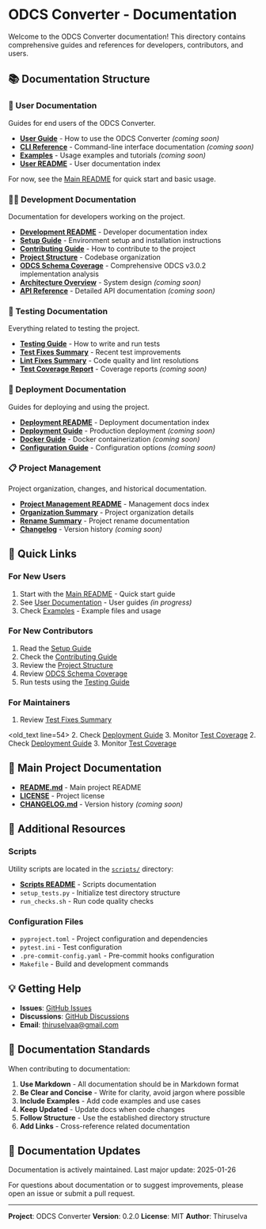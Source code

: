 # ODCS Converter - Documentation

Welcome to the ODCS Converter documentation! This directory contains comprehensive guides and references for developers, contributors, and users.

## 📚 Documentation Structure

### 📖 User Documentation
Guides for end users of the ODCS Converter.

- **[User Guide](user/USER_GUIDE.md)** - How to use the ODCS Converter *(coming soon)*
- **[CLI Reference](user/CLI.md)** - Command-line interface documentation *(coming soon)*
- **[Examples](user/EXAMPLES.md)** - Usage examples and tutorials *(coming soon)*
- **[User README](user/README.md)** - User documentation index

For now, see the [Main README](../README.md) for quick start and basic usage.

### 👨‍💻 Development Documentation
Documentation for developers working on the project.

- **[Development README](development/README.md)** - Developer documentation index
- **[Setup Guide](development/SETUP.md)** - Environment setup and installation instructions
- **[Contributing Guide](development/CONTRIBUTING.md)** - How to contribute to the project
- **[Project Structure](development/PROJECT_STRUCTURE.md)** - Codebase organization
- **[ODCS Schema Coverage](development/ODCS_SCHEMA_COVERAGE.md)** - Comprehensive ODCS v3.0.2 implementation analysis
- **[Architecture Overview](development/ARCHITECTURE.md)** - System design *(coming soon)*
- **[API Reference](development/API.md)** - Detailed API documentation *(coming soon)*

### 🧪 Testing Documentation
Everything related to testing the project.

- **[Testing Guide](testing/TESTING.md)** - How to write and run tests
- **[Test Fixes Summary](testing/TEST_FIXES_SUMMARY.md)** - Recent test improvements
- **[Lint Fixes Summary](testing/LINT_FIXES_SUMMARY.md)** - Code quality and lint resolutions
- **[Test Coverage Report](testing/COVERAGE.md)** - Coverage reports *(coming soon)*

### 🚀 Deployment Documentation
Guides for deploying and using the project.

- **[Deployment README](deployment/README.md)** - Deployment documentation index
- **[Deployment Guide](deployment/DEPLOYMENT.md)** - Production deployment *(coming soon)*
- **[Docker Guide](deployment/DOCKER.md)** - Docker containerization *(coming soon)*
- **[Configuration Guide](deployment/CONFIGURATION.md)** - Configuration options *(coming soon)*

### 📋 Project Management
Project organization, changes, and historical documentation.

- **[Project Management README](project-management/README.md)** - Management docs index
- **[Organization Summary](project-management/ORGANIZATION_SUMMARY.md)** - Project organization details
- **[Rename Summary](project-management/RENAME_SUMMARY.md)** - Project rename documentation
- **[Changelog](project-management/CHANGELOG.md)** - Version history *(coming soon)*

## 🚀 Quick Links

### For New Users
1. Start with the [Main README](../README.md) - Quick start guide
2. See [User Documentation](user/README.md) - User guides *(in progress)*
3. Check [Examples](../examples/) - Example files and usage

### For New Contributors
1. Read the [Setup Guide](development/SETUP.md)
2. Check the [Contributing Guide](development/CONTRIBUTING.md)
3. Review the [Project Structure](development/PROJECT_STRUCTURE.md)
4. Review [ODCS Schema Coverage](development/ODCS_SCHEMA_COVERAGE.md)
5. Run tests using the [Testing Guide](testing/TESTING.md)

### For Maintainers
1. Review [Test Fixes Summary](testing/TEST_FIXES_SUMMARY.md)
</text>

<old_text line=54>
2. Check [Deployment Guide](deployment/DEPLOYMENT.md)
3. Monitor [Test Coverage](testing/COVERAGE.md)
2. Check [Deployment Guide](deployment/DEPLOYMENT.md)
3. Monitor [Test Coverage](testing/COVERAGE.md)

## 📖 Main Project Documentation

- **[README.md](../README.md)** - Main project README
- **[LICENSE](../LICENSE)** - Project license
- **[CHANGELOG.md](project-management/CHANGELOG.md)** - Version history *(coming soon)*

## 🔧 Additional Resources

### Scripts
Utility scripts are located in the [`scripts/`](../scripts/) directory:
- **[Scripts README](../scripts/README.md)** - Scripts documentation
- `setup_tests.py` - Initialize test directory structure
- `run_checks.sh` - Run code quality checks

### Configuration Files
- `pyproject.toml` - Project configuration and dependencies
- `pytest.ini` - Test configuration
- `.pre-commit-config.yaml` - Pre-commit hooks configuration
- `Makefile` - Build and development commands

## 💡 Getting Help

- **Issues**: [GitHub Issues](https://github.com/thiruselvaa/odcs-converter/issues)
- **Discussions**: [GitHub Discussions](https://github.com/thiruselvaa/odcs-converter/discussions)
- **Email**: thiruselvaa@gmail.com

## 📝 Documentation Standards

When contributing to documentation:

1. **Use Markdown** - All documentation should be in Markdown format
2. **Be Clear and Concise** - Write for clarity, avoid jargon where possible
3. **Include Examples** - Add code examples and use cases
4. **Keep Updated** - Update docs when code changes
5. **Follow Structure** - Use the established directory structure
6. **Add Links** - Cross-reference related documentation

## 🔄 Documentation Updates

Documentation is actively maintained. Last major update: 2025-01-26

For questions about documentation or to suggest improvements, please open an issue or submit a pull request.

---

**Project**: ODCS Converter
**Version**: 0.2.0
**License**: MIT
**Author**: Thiruselva